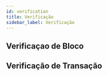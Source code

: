 ```yaml
---
id: verification
title: Verificação
sidebar_label: Verificação
---
```


## Verificaçao de Bloco

## Verificação de Transação